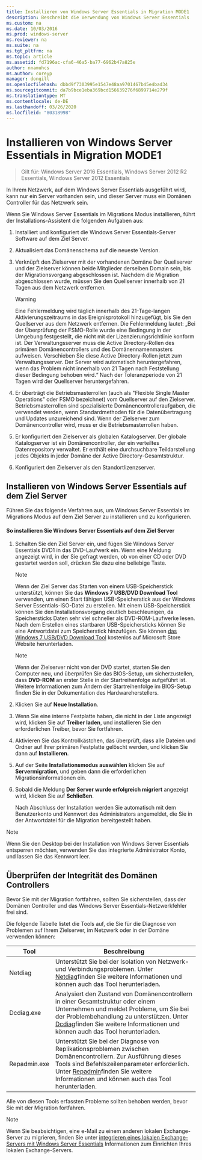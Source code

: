 ```yaml
---
title: Installieren von Windows Server Essentials in Migration MODE1
description: Beschreibt die Verwendung von Windows Server Essentials
ms.custom: na
ms.date: 10/03/2016
ms.prod: windows-server
ms.reviewer: na
ms.suite: na
ms.tgt_pltfrm: na
ms.topic: article
ms.assetid: fd7196ac-cfa6-46a5-ba77-6962b47a825e
author: nnamuhcs
ms.author: coreyp
manager: dongill
ms.openlocfilehash: dbbd9f7303995e1547e48aa9701467b45e4bad34
ms.sourcegitcommit: da7b9bce1eba369bcd156639276f6899714e279f
ms.translationtype: MT
ms.contentlocale: de-DE
ms.lasthandoff: 03/26/2020
ms.locfileid: "80318998"
---
```

# <a name="install-windows-server-essentials-in-migration-mode1"></a>Installieren von Windows Server Essentials in Migration MODE1

>Gilt für: Windows Server 2016 Essentials, Windows Server 2012 R2 Essentials, Windows Server 2012 Essentials

In Ihrem Netzwerk, auf dem Windows Server Essentials ausgeführt wird, kann nur ein Server vorhanden sein, und dieser Server muss ein Domänen Controller für das Netzwerk sein.  
  
 Wenn Sie Windows Server Essentials im Migrations Modus installieren, führt der Installations-Assistent die folgenden Aufgaben aus:  
  
1.  Installiert und konfiguriert die Windows Server Essentials-Server Software auf dem Ziel Server.  
  
2.  Aktualisiert das Domänenschema auf die neueste Version.  
  
3.  Verknüpft den Zielserver mit der vorhandenen Domäne Der Quellserver und der Zielserver können beide Mitglieder derselben Domain sein, bis der Migrationsvorgang abgeschlossen ist. Nachdem die Migration abgeschlossen wurde, müssen Sie den Quellserver innerhalb von 21 Tagen aus dem Netzwerk entfernen.  
  
    > [!WARNING]
    >  Eine Fehlermeldung wird täglich innerhalb des 21-Tage-langen Aktivierungszeitraums in das Ereignisprotokoll hinzugefügt, bis Sie den Quellserver aus dem Netzwerk entfernen. Die Fehlermeldung lautet: „Bei der Überprüfung der FSMO-Rolle wurde eine Bedingung in der Umgebung festgestellt, die nicht mit der Lizenzierungsrichtlinie konform ist. Der Verwaltungsserver muss die Active Directory-Rollen des primären Domänencontrollers und des Domänennamenmasters aufweisen. Verschieben Sie diese Active Directory-Rollen jetzt zum Verwaltungsserver. Der Server wird automatisch heruntergefahren, wenn das Problem nicht innerhalb von 21 Tagen nach Feststellung dieser Bedingung behoben wird.“ Nach der Toleranzperiode von 21 Tagen wird der Quellserver heruntergefahren.  
  
4.  Er überträgt die Betriebsmasterrollen (auch als "Flexible Single Master Operations" oder FSMO bezeichnet) vom Quellserver auf den Zielserver. Betriebsmasterrollen sind spezialisierte Domänencontrolleraufgaben, die verwendet werden, wenn Standardmethoden für die Datenübertragung und Updates unzureichend sind. Wenn der Zielserver zum Domänencontroller wird, muss er die Betriebsmasterrollen haben.  
  
5.  Er konfiguriert den Zielserver als globalen Katalogserver. Der globale Katalogserver ist ein Domänencontroller, der ein verteiltes Datenrepository verwaltet. Er enthält eine durchsuchbare Teildarstellung jedes Objekts in jeder Domäne der Active Directory-Gesamtstruktur.  
  
6.  Konfiguriert den Zielserver als den Standortlizenzserver.  
  
##  <a name="install-windows-server-essentials-on-the-destination-server"></a><a name="BKMK_Install"></a>Installieren von Windows Server Essentials auf dem Ziel Server  
 Führen Sie das folgende Verfahren aus, um Windows Server Essentials im Migrations Modus auf dem Ziel Server zu installieren und zu konfigurieren.  
  
#### <a name="to-install-windows-server-essentials-on-the-destination-server"></a>So installieren Sie Windows Server Essentials auf dem Ziel Server  
  
1. Schalten Sie den Ziel Server ein, und fügen Sie Windows Server Essentials DVD1 in das DVD-Laufwerk ein. Wenn eine Meldung angezeigt wird, in der Sie gefragt werden, ob von einer CD oder DVD gestartet werden soll, drücken Sie dazu eine beliebige Taste.  
  
   > [!NOTE]
   >  Wenn der Ziel Server das Starten von einem USB-Speicherstick unterstützt, können Sie das **Windows 7 USB/DVD Download Tool** verwenden, um einen Start fähigen USB-Speicherstick aus der Windows Server Essentials-ISO-Datei zu erstellen. Mit einem USB-Speicherstick können Sie den Installationsvorgang deutlich beschleunigen, da Speichersticks Daten sehr viel schneller als DVD-ROM-Laufwerke lesen. Nach dem Erstellen eines startbaren USB-Speichersticks können Sie eine Antwortdatei zum Speicherstick hinzufügen. Sie können [das Windows 7 USB/DVD Download Tool](https://go.microsoft.com/fwlink/p/?LinkId=248282) kostenlos auf Microsoft Store Website herunterladen.  
  
   > [!NOTE]
   >  Wenn der Zielserver nicht von der DVD startet, starten Sie den Computer neu, und überprüfen Sie das BIOS-Setup, um sicherzustellen, dass **DVD-ROM** an erster Stelle in der Startreihenfolge aufgeführt ist. Weitere Informationen zum Ändern der Startreihenfolge im BIOS-Setup finden Sie in der Dokumentation des Hardwareherstellers.  
  
2. Klicken Sie auf **Neue Installation**.  
  
3. Wenn Sie eine interne Festplatte haben, die nicht in der Liste angezeigt wird, klicken Sie auf **Treiber laden**, und installieren Sie den erforderlichen Treiber, bevor Sie fortfahren.  
  
4. Aktivieren Sie das Kontrollkästchen, das überprüft, dass alle Dateien und Ordner auf Ihrer primären Festplatte gelöscht werden, und klicken Sie dann auf **Installieren**.  
  
5. Auf der Seite **Installationsmodus auswählen** klicken Sie auf **Servermigration**, und geben dann die erforderlichen Migrationsinformationen ein.  
  
6. Sobald die Meldung **Der Server wurde erfolgreich migriert** angezeigt wird, klicken Sie auf **Schließen**.  
  
   Nach Abschluss der Installation werden Sie automatisch mit dem Benutzerkonto und Kennwort des Administrators angemeldet, die Sie in der Antwortdatei für die Migration bereitgestellt haben.  
  
> [!NOTE]
>  Wenn Sie den Desktop bei der Installation von Windows Server Essentials entsperren möchten, verwenden Sie das integrierte Administrator Konto, und lassen Sie das Kennwort leer.  
  
##  <a name="verify-the-health-of-the-domain-controller"></a><a name="BKMK_VerifyTheHealthOfDC"></a>Überprüfen der Integrität des Domänen Controllers  
 Bevor Sie mit der Migration fortfahren, sollten Sie sicherstellen, dass der Domänen Controller und das Windows Server Essentials-Netzwerkfehler frei sind.  
  
 Die folgende Tabelle listet die Tools auf, die Sie für die Diagnose von Problemen auf Ihrem Zielserver, im Netzwerk oder in der Domäne verwenden können:  
  
|Tool|Beschreibung|  
|----------|-----------------|  
|Netdiag|Unterstützt Sie bei der Isolation von Netzwerk- und Verbindungsproblemen. Unter [Netdiag](https://go.microsoft.com/fwlink/?LinkId=217388)finden Sie weitere Informationen und können auch das Tool herunterladen.|  
|Dcdiag.exe|Analysiert den Zustand von Domänencontrollern in einer Gesamtstruktur oder einem Unternehmen und meldet Probleme, um Sie bei der Problembehandlung zu unterstützen. Unter [Dcdiag](https://go.microsoft.com/fwlink/?LinkId=217389)finden Sie weitere Informationen und können auch das Tool herunterladen.|  
|Repadmin.exe|Unterstützt Sie bei der Diagnose von Replikationsproblemen zwischen Domänencontrollern. Zur Ausführung dieses Tools sind Befehlszeilenparameter erforderlich. Unter [Repadmin](https://go.microsoft.com/fwlink/?LinkId=217387)finden Sie weitere Informationen und können auch das Tool herunterladen.|  
  
 Alle von diesen Tools erfassten Probleme sollten behoben werden, bevor Sie mit der Migration fortfahren.  
  
> [!NOTE]
>  Wenn Sie beabsichtigen, eine e-Mail zu einem anderen lokalen Exchange-Server zu migrieren, finden Sie unter [integrieren eines lokalen Exchange-Servers mit Windows Server Essentials](../manage/Integrate-an-On-Premises-Exchange-Server-with-Windows-Server-Essentials.md) Informationen zum Einrichten Ihres lokalen Exchange-Servers.
